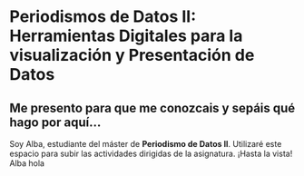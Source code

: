 # Periodismos de Datos II: Herramientas Digitales para la visualización y Presentación de Datos
## Me presento para que me conozcais y sepáis qué hago por aquí...

Soy Alba, estudiante del máster de **Periodismo de Datos II**. Utilizaré este espacio para subir las actividades dirigidas de la asignatura. ¡Hasta la vista!
Alba
hola 
